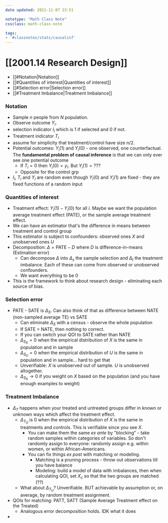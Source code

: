 ```yaml
---
date updated: 2021-11-07 23:51

notetype: "Math Class Note"
cssclass: math-class-note

tags: 
- '#classnotes/stats/causalinf'
---
```


# [[2001.14 Research Design]]

- [[#Notation|Notation]]
- [[#Quantities of interest|Quantities of interest]]
- [[#Selection error|Selection error]]
- [[#Treatment Imbalance|Treatment Imbalance]]


### Notation
- Sample $n$ people from $N$ population. 
- Observe outcome $Y_i$.
- selection indicator $I_i$ which is $1$ if selected and $0$ if not. 
- Treatment indicator $T_i$
- assume for simplicity that treatment/control have size $n/2$. 
- Potential outcomes: $Y_i(1)$ and $Y_i(0)$ - one observed, one counterfactual. The **fundamental problem of causal inference** is that we can only ever see one potential outcome
	- If $T_i = 0$ then $Y_i(0) = y_i$. But $Y_i(1) = ???$
	- Opposite for the control grp
- $I_i$, $T_i$ and $Y_i$ are random even though $Y_i(0)$ and $Y_i(1)$ are fixed - they are fixed functions of a random input


### Quantities of interest
- Treatment effect: $Y_i(1) - Y_i(0)$ for all $i$. Maybe we want the population average treatment effect (PATE), or the sample average treatment effect. 
- We can have an estimator that's the difference in means between treatment and control group
- This estimator is subject to confounders: observed ones $X$ and unobserved ones $U$
- Decomposition: $\Delta = \text{PATE} - D$ where $D$ is difference-in-means (Estimation error)
	- Can decompose $\Delta$ into $\Delta_s$ the sample selection and $\Delta_t$ the treatment imbalance. Each of these can come from observed or unobserved confounders. 
	- We want everything to be 0
- This is the framework to think about research design - eliminating each source of bias. 


### Selection error
- PATE - SATE is $\Delta_S$. Can also think of that as difference between NATE (non-sampled average TE) vs SATE 
	- Can eliminate $\Delta_S$ with a census - observe the whole population
	- If SATE = NATE, then nothing to correct. 
	- If you can switch your QOI to SATE rather than NATE
	- $\Delta_{S_X} = 0$ when the empirical distribution of $X$ is the same in population and in sample
	- $\Delta_{S_U} = 0$ when the empirical distribution of $U$ is the same in population and in sample... hard to get that
	- Unverifiable: $X$ is unobserved out of sample. $U$ is unobserved altogether. 
	- $\Delta_{S_X} \to 0$ if you weight on $X$ based on the population (and you have enough examples to weight)

### Treatment Imbalance
- $\Delta_T$ happens when your treated and untreated groups differ in known or unknown ways which affect the treatment effect.
	- $\Delta_{T_U}$ is $0$ when the empirical distribution of $X$ is the same in treatments and controls. This is verifiable since you see $X$.
		- You can make them the same *ex ante* by "blocking" - take random samples within categories of variables. So don't randomly assign to everyone: randomly assign e.g. within women, or within African-Americans.
		- You can fix things *ex post* with matching or modeling. 
			- Matching is a pruning process - throw out observations till you have balance
			- Modeling: build a model of data with imbalances, then when calculating QOI, set $X_c$ so that the two groups are matched (??)
	- What about $\Delta_{T_U}$? Unverifiable. BUT achievable by assumption or, on average, by random treatment assignment. 
- QOIs for matching: PATT, SATT (Sample Average Treatment effect on the Treated)
	- Analogous error decomposition holds. IDK what it does
- 